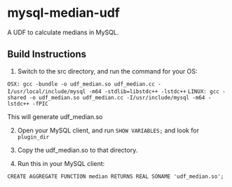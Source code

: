 mysql-median-udf
================

A UDF to calculate medians in MySQL.

Build Instructions
------------------

1. Switch to the src directory, and run the command for your OS:

  `OSX: gcc -bundle -o udf_median.so udf_median.cc -I/usr/local/include/mysql -m64 -stdlib=libstdc++ -lstdc++`
  `LINUX: gcc -shared -o udf_median.so udf_median.cc -I/usr/include/mysql -m64 -lstdc++ -fPIC`

  This will generate udf_median.so

2. Open your MySQL client, and run `SHOW VARIABLES;` and look for `plugin_dir`

3. Copy the udf_median.so to that directory.

4. Run this in your MySQL client:

  `CREATE AGGREGATE FUNCTION median RETURNS REAL SONAME 'udf_median.so';`